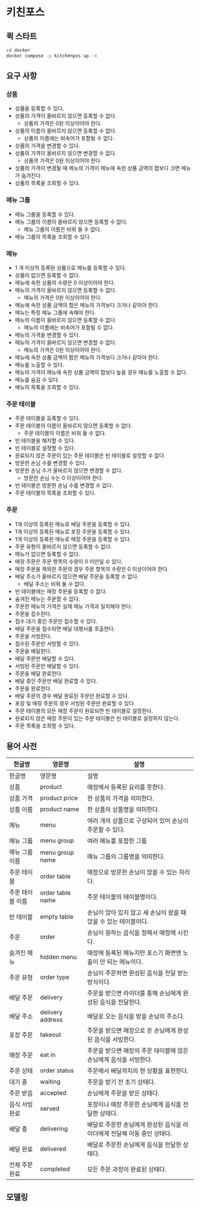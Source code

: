 # 키친포스

## 퀵 스타트

```sh
cd docker
docker compose -p kitchenpos up -d
```

## 요구 사항

### 상품

- 상품을 등록할 수 있다.
- 상품의 가격이 올바르지 않으면 등록할 수 없다.
    - 상품의 가격은 0원 이상이어야 한다.
- 상품의 이름이 올바르지 않으면 등록할 수 없다.
    - 상품의 이름에는 비속어가 포함될 수 없다.
- 상품의 가격을 변경할 수 있다.
- 상품의 가격이 올바르지 않으면 변경할 수 없다.
    - 상품의 가격은 0원 이상이어야 한다.
- 상품의 가격이 변경될 때 메뉴의 가격이 메뉴에 속한 상품 금액의 합보다 크면 메뉴가 숨겨진다.
- 상품의 목록을 조회할 수 있다.

### 메뉴 그룹

- 메뉴 그룹을 등록할 수 있다.
- 메뉴 그룹의 이름이 올바르지 않으면 등록할 수 없다.
    - 메뉴 그룹의 이름은 비워 둘 수 없다.
- 메뉴 그룹의 목록을 조회할 수 있다.

### 메뉴

- 1 개 이상의 등록된 상품으로 메뉴를 등록할 수 있다.
- 상품이 없으면 등록할 수 없다.
- 메뉴에 속한 상품의 수량은 0 이상이어야 한다.
- 메뉴의 가격이 올바르지 않으면 등록할 수 없다.
    - 메뉴의 가격은 0원 이상이어야 한다.
- 메뉴에 속한 상품 금액의 합은 메뉴의 가격보다 크거나 같아야 한다.
- 메뉴는 특정 메뉴 그룹에 속해야 한다.
- 메뉴의 이름이 올바르지 않으면 등록할 수 없다.
    - 메뉴의 이름에는 비속어가 포함될 수 없다.
- 메뉴의 가격을 변경할 수 있다.
- 메뉴의 가격이 올바르지 않으면 변경할 수 없다.
    - 메뉴의 가격은 0원 이상이어야 한다.
- 메뉴에 속한 상품 금액의 합은 메뉴의 가격보다 크거나 같아야 한다.
- 메뉴를 노출할 수 있다.
- 메뉴의 가격이 메뉴에 속한 상품 금액의 합보다 높을 경우 메뉴를 노출할 수 없다.
- 메뉴를 숨길 수 있다.
- 메뉴의 목록을 조회할 수 있다.

### 주문 테이블

- 주문 테이블을 등록할 수 있다.
- 주문 테이블의 이름이 올바르지 않으면 등록할 수 없다.
    - 주문 테이블의 이름은 비워 둘 수 없다.
- 빈 테이블을 해지할 수 있다.
- 빈 테이블로 설정할 수 있다.
- 완료되지 않은 주문이 있는 주문 테이블은 빈 테이블로 설정할 수 없다.
- 방문한 손님 수를 변경할 수 있다.
- 방문한 손님 수가 올바르지 않으면 변경할 수 없다.
    - 방문한 손님 수는 0 이상이어야 한다.
- 빈 테이블은 방문한 손님 수를 변경할 수 없다.
- 주문 테이블의 목록을 조회할 수 있다.

### 주문

- 1개 이상의 등록된 메뉴로 배달 주문을 등록할 수 있다.
- 1개 이상의 등록된 메뉴로 포장 주문을 등록할 수 있다.
- 1개 이상의 등록된 메뉴로 매장 주문을 등록할 수 있다.
- 주문 유형이 올바르지 않으면 등록할 수 없다.
- 메뉴가 없으면 등록할 수 없다.
- 매장 주문은 주문 항목의 수량이 0 미만일 수 있다.
- 매장 주문을 제외한 주문의 경우 주문 항목의 수량은 0 이상이어야 한다.
- 배달 주소가 올바르지 않으면 배달 주문을 등록할 수 없다.
    - 배달 주소는 비워 둘 수 없다.
- 빈 테이블에는 매장 주문을 등록할 수 없다.
- 숨겨진 메뉴는 주문할 수 없다.
- 주문한 메뉴의 가격은 실제 메뉴 가격과 일치해야 한다.
- 주문을 접수한다.
- 접수 대기 중인 주문만 접수할 수 있다.
- 배달 주문을 접수되면 배달 대행사를 호출한다.
- 주문을 서빙한다.
- 접수된 주문만 서빙할 수 있다.
- 주문을 배달한다.
- 배달 주문만 배달할 수 있다.
- 서빙된 주문만 배달할 수 있다.
- 주문을 배달 완료한다.
- 배달 중인 주문만 배달 완료할 수 있다.
- 주문을 완료한다.
- 배달 주문의 경우 배달 완료된 주문만 완료할 수 있다.
- 포장 및 매장 주문의 경우 서빙된 주문만 완료할 수 있다.
- 주문 테이블의 모든 매장 주문이 완료되면 빈 테이블로 설정한다.
- 완료되지 않은 매장 주문이 있는 주문 테이블은 빈 테이블로 설정하지 않는다.
- 주문 목록을 조회할 수 있다.

## 용어 사전

| 한글명 | 영문명 | 설명 |
| --- | --- | --- |
| 한글명 | 영문명 | 설명 |
| 상품 | product | 매장에서 등록된 요리를 뜻한다. |
| 상품 가격 | product price | 한 상품의 가격을 의미한다. |
| 상품 이름 | product name | 한 상품의 상품명을 의미한다. |
| 메뉴 | menu | 여러 개의 상품으로 구성되어 있어 손님이 주문할 수 있다. |
| 메뉴 그룹 | menu group | 여러 메뉴를 포함한 그룹 |
| 메뉴 그룹 이름 | menu group name | 메뉴 그룹의 그룹명을 의미한다. |
| 주문 테이블 | order table | 매장으로 방문한 손님이 앉을 수 있는 자리다. |
| 주문 테이블 이름 | order table name | 주문 테이블의 테이블명이다. |
| 빈 테이블 | empty table | 손님이 앉아 있지 않고 새 손님이 왔을 때 앉을 수 있는 테이블이다. |
| 주문 | order | 손님이 원하는 음식을 정해서 매장에 시킨다. |
| 숨겨진 메뉴 | hidden menu | 매장에 등록된 메뉴지만 포스기 화면엔 노출이 안 되는 메뉴이다. |
| 주문 유형 | order type | 손님이 주문하면 완성된 음식을 전달 받는 방식이다. |
| 배달 주문 | delivery | 주문을 받으면 라이더를 통해 손님에게 완성된 음식을 전달한다. |
| 배달 주소 | delivery address | 배달로 오는 음식을 받을 손님의 주소다. |
| 포장 주문 | takeout | 주문을 받으면 매장으로 온 손님에게 완성된 음식을 서빙한다. |
| 매장 주문 | eat in | 주문을 받으면 매장의 주문 테이블에 앉은 손님에게 음식을 서빙한다. |
| 주문 상태 | order status | 주문에서 배달까지의 현 상황을 표현한다. |
| 대기 중 | waiting | 주문을 받기 전 초기 상태다. |
| 주문 받음 | accepted | 손님에게 주문을 받은 상태다. |
| 음식 서빙 완료 | served | 포장이나 매장 주문한 손님에게 음식을 전달한 상태다. |
| 배달 중 | delivering | 배달로 주문한 손님에게 완성된 음식을 라이더에게 전달해 이동 중인 상태다. |
| 배달 완료 | delivered | 배달로 주문한 손님에게 음식을 전달한 상태다. |
| 전체 주문 완료 | completed | 모든 주문 과정이 완료된 상태다. |

## 모델링
